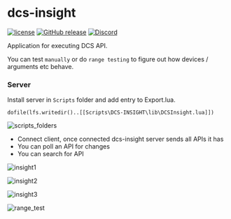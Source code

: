# dcs-insight

[![license](https://img.shields.io/github/license/DCS-Skunkworks/dcs-insight.svg)](https://github.com/DCS-Skunkworks/dcs-insight/blob/main/LICENSE)
[![GitHub release](https://img.shields.io/github/release/DCS-Skunkworks/dcs-insight.svg)](https://github.com/DCS-Skunkworks/dcs-insight/releases)
[![Discord](https://img.shields.io/discord/533342958712258572)](https://discord.gg/5svGwKX)

Application for executing DCS API.

You can test ```manually``` or do ```range testing``` to figure out how devices / arguments etc behave.

### Server
Install server in ```Scripts``` folder and add entry to Export.lua.

```dofile(lfs.writedir()..[[Scripts\DCS-INSIGHT\lib\DCSInsight.lua]])```

![scripts_folders](https://github.com/DCS-Skunkworks/dcs-insight/assets/10453261/e4ee8c96-4c57-42f5-b9ef-a2edc6c0484f)


* Connect client, once connected dcs-insight server sends all APIs it has
* You can poll an API for changes
* You can search for API

![insight1](https://github.com/DCS-Skunkworks/dcs-insight/assets/10453261/a99b72b9-b13b-4b3e-b35b-35188b907bd5)

![insight2](https://github.com/DCS-Skunkworks/dcs-insight/assets/10453261/3cf176f8-011b-43b6-bc44-4b84feefa9a0)

![insight3](https://github.com/DCS-Skunkworks/dcs-insight/assets/10453261/033d63a1-0757-4323-b6e2-63dda6f8b5c9)

![range_test](https://github.com/DCS-Skunkworks/dcs-insight/assets/10453261/67f5a7cc-1cc9-4f71-b92e-6dd1560eb100)




